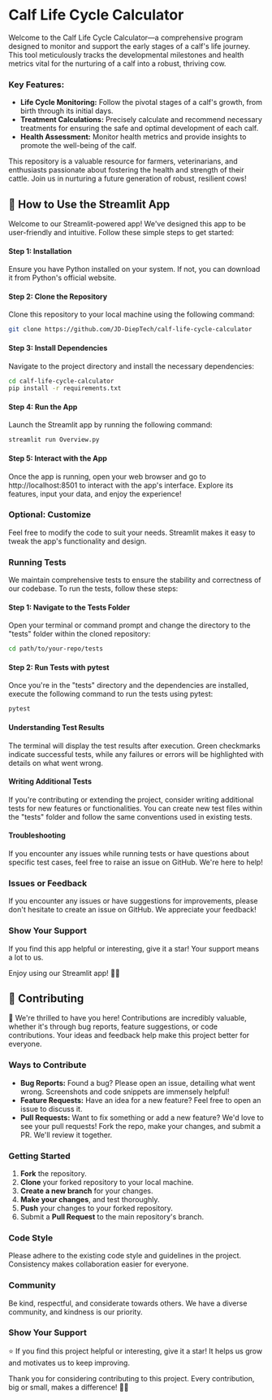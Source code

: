 # Calf Life Cycle Calculator
Welcome to the Calf Life Cycle Calculator—a comprehensive program designed to monitor and support the early stages of a calf's life journey. This tool meticulously tracks the developmental milestones and health metrics vital for the nurturing of a calf into a robust, thriving cow.

### Key Features:
- **Life Cycle Monitoring:** Follow the pivotal stages of a calf's growth, from birth through its initial days.
- **Treatment Calculations:** Precisely calculate and recommend necessary treatments for ensuring the safe and optimal development of each calf.
- **Health Assessment:** Monitor health metrics and provide insights to promote the well-being of the calf.

This repository is a valuable resource for farmers, veterinarians, and enthusiasts passionate about fostering the health and strength of their cattle. Join us in nurturing a future generation of robust, resilient cows!

## 🚀 How to Use the Streamlit App

Welcome to our Streamlit-powered app! We've designed this app to be user-friendly and intuitive. Follow these simple steps to get started:

#### Step 1: Installation
Ensure you have Python installed on your system. If not, you can download it from Python's official website.

#### Step 2: Clone the Repository
Clone this repository to your local machine using the following command:

```bash
git clone https://github.com/JD-DiepTech/calf-life-cycle-calculator
```

#### Step 3: Install Dependencies
Navigate to the project directory and install the necessary dependencies:

```bash
cd calf-life-cycle-calculator
pip install -r requirements.txt
```

#### Step 4: Run the App
Launch the Streamlit app by running the following command:

```bash
streamlit run Overview.py
```

#### Step 5: Interact with the App 
Once the app is running, open your web browser and go to http://localhost:8501 to interact with the app's interface. Explore its features, input your data, and enjoy the experience!

### Optional: Customize
Feel free to modify the code to suit your needs. Streamlit makes it easy to tweak the app's functionality and design.

### Running Tests
We maintain comprehensive tests to ensure the stability and correctness of our codebase. To run the tests, follow these steps:

#### Step 1: Navigate to the Tests Folder
Open your terminal or command prompt and change the directory to the "tests" folder within the cloned repository:

```bash
cd path/to/your-repo/tests
```

#### Step 2: Run Tests with pytest
Once you're in the "tests" directory and the dependencies are installed, execute the following command to run the tests using pytest:

```bash
pytest
```

#### Understanding Test Results
The terminal will display the test results after execution. Green checkmarks indicate successful tests, while any failures or errors will be highlighted with details on what went wrong.

#### Writing Additional Tests
If you're contributing or extending the project, consider writing additional tests for new features or functionalities. You can create new test files within the "tests" folder and follow the same conventions used in existing tests.

#### Troubleshooting
If you encounter any issues while running tests or have questions about specific test cases, feel free to raise an issue on GitHub. We're here to help!

### Issues or Feedback
If you encounter any issues or have suggestions for improvements, please don't hesitate to create an issue on GitHub. We appreciate your feedback!

### Show Your Support
If you find this app helpful or interesting, give it a star! Your support means a lot to us.

Enjoy using our Streamlit app! 🌟✨


## 🌟 Contributing
👋 We're thrilled to have you here! Contributions are incredibly valuable, whether it's through bug reports, feature suggestions, or code contributions. Your ideas and feedback help make this project better for everyone.

### Ways to Contribute
- **Bug Reports:** Found a bug? Please open an issue, detailing what went wrong. Screenshots and code snippets are immensely helpful!
- **Feature Requests:** Have an idea for a new feature? Feel free to open an issue to discuss it.
- **Pull Requests:** Want to fix something or add a new feature? We'd love to see your pull requests! Fork the repo, make your changes, and submit a PR. We'll review it together.

### Getting Started
1. **Fork** the repository.
2. **Clone** your forked repository to your local machine.
3. **Create a new branch** for your changes.
4. **Make your changes**, and test thoroughly.
5. **Push** your changes to your forked repository.
6. Submit a **Pull Request** to the main repository's branch.

### Code Style
Please adhere to the existing code style and guidelines in the project. Consistency makes collaboration easier for everyone.

### Community
Be kind, respectful, and considerate towards others. We have a diverse community, and kindness is our priority.

### Show Your Support
⭐️ If you find this project helpful or interesting, give it a star! It helps us grow and motivates us to keep improving.

Thank you for considering contributing to this project. Every contribution, big or small, makes a difference! 🚀✨